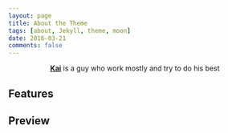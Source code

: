 ```yaml
---
layout: page
title: About the Theme
tags: [about, Jekyll, theme, moon]
date: 2016-03-21
comments: false
---
```


<center><a href="http://nguyenngocdat229.github.io"><b>Kai</b></a> is a guy who work mostly and try to do his best</center>

## Features

## Preview
